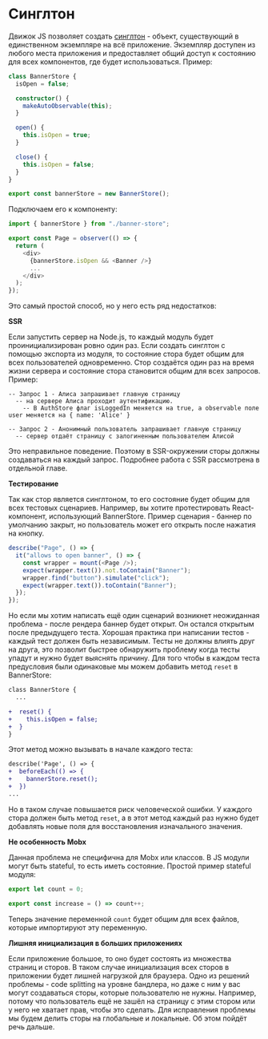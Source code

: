 # Синглтон

Движок JS позволяет создать [синглтон](https://en.wikipedia.org/wiki/Singleton_pattern) - объект, существующий в единственном экземпляре на всё приложение. Экземпляр доступен из любого места приложения и предоставляет общий доступ к состоянию для всех компонентов, где будет использоваться. Пример:

```typescript jsx
class BannerStore {
  isOpen = false;

  constructor() {
    makeAutoObservable(this);
  }

  open() {
    this.isOpen = true;
  }

  close() {
    this.isOpen = false;
  }
}

export const bannerStore = new BannerStore();
```

Подключаем его к компоненту:

```typescript jsx
import { bannerStore } from "./banner-store";

export const Page = observer(() => {
  return (
    <div>
      {bannerStore.isOpen && <Banner />}
      ...
    </div>
  );
});
```

Это самый простой способ, но у него есть ряд недостатков:

**SSR**

Если запустить сервер на Node.js, то каждый модуль будет проинициализирован ровно один раз. Если создать синглтон с помощью экспорта из модуля, то состояние стора будет общим для всех пользователей одновременно.
Стор создаётся один раз на время жизни сервера и состояние стора становится общим для всех запросов. Пример:

```
-- Запрос 1 - Алиса запрашивает главную страницу
  -- на сервере Алиса проходит аутентификацию.
    -- В AuthStore флаг isLoggedIn меняется на true, а observable поле user меняется на { name: 'Alice' }

-- Запрос 2 - Анонимный пользователь запрашивает главную страницу
  -- сервер отдаёт страницу с залогиненным пользователем Алисой
```

Это неправильное поведение. Поэтому в SSR-окружении сторы должны создаваться на каждый запрос. Подробнее работа с SSR рассмотрена в отдельной главе.

**Тестирование**

Так как стор является синглтоном, то его состояние будет общим для всех тестовых сценариев. Например, вы хотите протестировать React-компонент, использующий BannerStore. Пример сценария - баннер по умолчанию закрыт, но пользователь может его открыть после нажатия на кнопку.

```typescript jsx
describe("Page", () => {
  it("allows to open banner", () => {
    const wrapper = mount(<Page />);
    expect(wrapper.text()).not.toContain("Banner");
    wrapper.find("button").simulate("click");
    expect(wrapper.text()).toContain("Banner");
  });
});
```

Но если мы хотим написать ещё один сценарий возникнет неожиданная проблема - после рендера баннер будет открыт. Он остался открытым после предыдущего теста. Хорошая практика при написании тестов - каждый тест должен быть независимым. Тесты не должны влиять друг на друга, это позволит быстрее обнаружить проблему когда тесты упадут и нужно будет выяснять причину. Для того чтобы в каждом теста предусловия были одинаковые мы можем добавить метод `reset` в BannerStore:

```diff
class BannerStore {
  ...

+  reset() {
+    this.isOpen = false;
+  }
}
```

Этот метод можно вызывать в начале каждого теста:

```diff
describe('Page', () => {
+  beforeEach(() => {
+    bannerStore.reset();
+  })
...

```

Но в таком случае повышается риск человеческой ошибки. У каждого стора должен быть метод `reset`, а в этот метод каждый раз нужно будет добавлять новые поля для восстановления изначального значения.

**Не особенность Mobx**

Данная проблема не специфична для Mobx или классов. В JS модули могут быть stateful, то есть иметь состояние. Простой пример stateful модуля:

```js
export let count = 0;

export const increase = () => count++;
```

Теперь значение переменной `count` будет общим для всех файлов, которые импортируют эту переменную.

**Лишняя инициализация в больших приложениях**

Если приложение большое, то оно будет состоять из множества страниц и сторов. В таком случае инициализация всех сторов в приложении будет лишней нагрузкой для браузера. Одно из решений проблемы - code splitting на уровне бандлера, но даже с ним у вас могут создаваться сторы, которые пользователю не нужны. Например, потому что пользователь ещё не зашёл на страницу с этим стором или у него не хватает прав, чтобы это сделать. Для исправления проблемы мы будем делить сторы на глобальные и локальные. Об этом пойдёт речь дальше.
